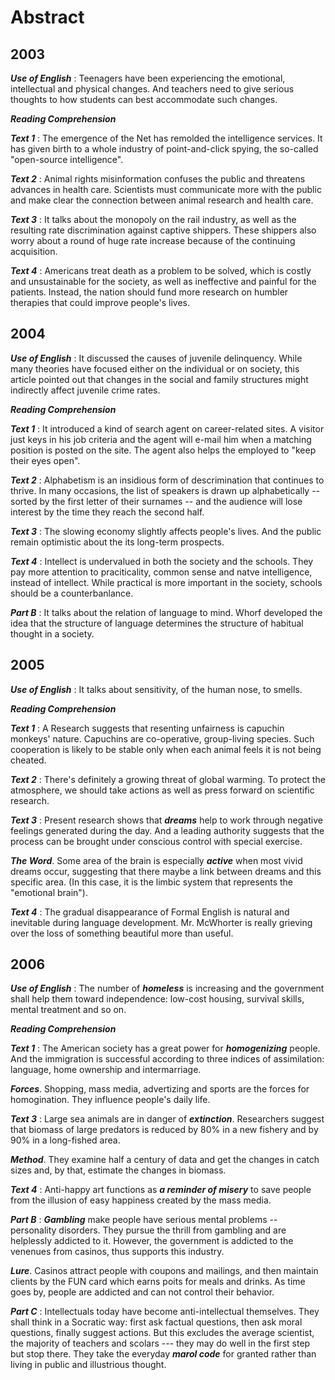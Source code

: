 Abstract
========

2003
----

***Use of English*** :
Teenagers have been experiencing the emotional, intellectual
and physical changes. And teachers need to give serious
thoughts to how students can best accommodate such changes.

***Reading Comprehension***

***Text 1*** :
The emergence of the Net has remolded the intelligence services.
It has given birth to a whole industry of point-and-click spying,
the so-called "open-source intelligence".

***Text 2*** :
Animal rights misinformation confuses the public and threatens
advances in health care. Scientists must communicate more with the
public and make clear the connection between animal research
and health care.

***Text 3*** :
It talks about the monopoly on the rail industry, as well as
the resulting rate discrimination against captive shippers.
These shippers also worry about a round of huge rate increase
because of the continuing acquisition.

***Text 4*** :
Americans treat death as a problem to be solved, which is
costly and unsustainable for the society, as well as
ineffective and painful for the patients. Instead, the nation should
fund more research on humbler therapies that could improve
people's lives.

2004
----

***Use of English*** :
It discussed the causes of juvenile delinquency. While many
theories have focused either on the individual or on society,
this article pointed out that changes in the social and family
structures might indirectly affect juvenile crime rates.

***Reading Comprehension***

***Text 1*** :
It introduced a kind of search agent on career-related sites.
A visitor just keys in his job criteria and the agent will e-mail
him when a matching position is posted on the site.
The agent also helps the employed to "keep their eyes open".

***Text 2*** :
Alphabetism is an insidious form of descrimination that continues
to thrive. In many occasions, the list of speakers is drawn up
alphabetically -- sorted by the first letter of their surnames --
and the audience will lose interest by the time they reach
the second half.

***Text 3*** :
The slowing economy slightly affects people's lives. And
the public remain optimistic about the its long-term prospects.

***Text 4*** :
Intellect is undervalued in both the society and the schools.
They pay more attention to praciticality, common sense
and natve intelligence, instead of intellect.
While practical is more important in the society, schools
should be a counterbanlance.

***Part B*** :
It talks about the relation of language to mind. Whorf developed
the idea that the structure of language determines the structure
of habitual thought in a society.

2005
----

***Use of English*** :
It talks about sensitivity, of the human nose, to smells.

***Reading Comprehension***

***Text 1*** :
A Research suggests that resenting unfairness is capuchin
monkeys' nature. Capuchins are co-operative, group-living species.
Such cooperation is likely to be stable only when each animal
feels it is not being cheated.

***Text 2*** :
There's definitely a growing threat of global warming. To protect
the atmosphere, we should take actions as well as press forward on
scientific research.

***Text 3*** :
Present research shows that ***dreams*** help to work through
negative feelings generated during the day. And a leading
authority suggests that the process can be brought under
conscious control with special exercise.

***The Word***. Some area of the brain is especially ***active***
when most vivid dreams occur, suggesting that there maybe a link
between dreams and this specific area. (In this case, it is the
limbic system that represents the "emotional brain").

***Text 4*** :
The gradual disappearance of Formal English is natural and
inevitable during language development.
Mr. McWhorter is really grieving over the loss
of something beautiful more than useful.

2006
----

***Use of English*** :
The number of ***homeless*** is increasing and the government
shall help them toward independence: low-cost housing,
survival skills, mental treatment and so on.

***Reading Comprehension***

***Text 1*** :
The American society has a great power for ***homogenizing*** people.
And the immigration is successful according to three indices of
assimilation: language, home ownership and intermarriage.

***Forces***. Shopping, mass media, advertizing and sports
are the forces for homogination. They influence people's
daily life.

***Text 3*** :
Large sea animals are in danger of ***extinction***. Researchers
suggest that biomass of large predators is reduced by 80%
in a new fishery and by 90% in a long-fished area.

***Method***. They examine half a century of data and get the changes
in catch sizes and, by that, estimate the changes in biomass.

***Text 4*** :
Anti-happy art functions as ***a reminder of misery*** to save
people from the illusion of easy happiness created by the
mass media.

***Part B*** :
***Gambling*** make people have serious mental problems --
personality disorders. They pursue the thrill
from gambling and are helplessly addicted to it.
However, the government is addicted to the venenues
from casinos, thus supports this industry.

***Lure***. Casinos attract people with coupons and mailings, and then
maintain clients by the FUN card which earns poits
for meals and drinks. As time goes by, people are addicted
and can not control their behavior.

***Part C*** :
Intellectuals today have become anti-intellectual themselves.
They shall think in a Socratic way: first ask factual questions,
then ask moral questions, finally suggest actions. But this
excludes the average scientist, the majority of teachers
and scolars --- they may do well in the first step but stop there.
They take the everyday ***marol code*** for granted rather than
living in public and illustrious thought.
